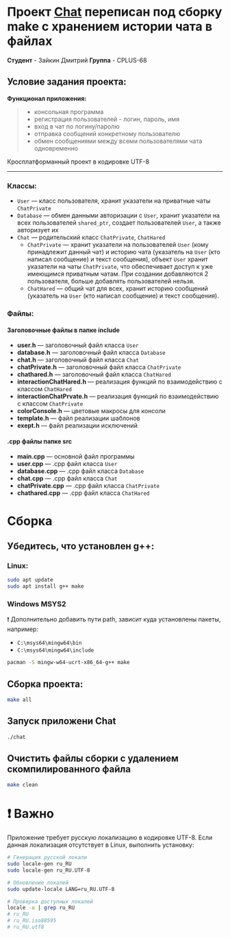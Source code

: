 # Проект [Chat](https://github.com/DmitryVic/Chat-HW-Project) переписан под сборку make с хранением истории чата в файлах

**Студент** - Зайкин Дмитрий
**Группа** - CPLUS-68



## Условие задания проекта:

**Функционал приложения:**
> - консольная программа
> - регистрация пользователей - логин, пароль, имя
> - вход в чат по логину/паролю
> - отправка сообщений конкретному пользователю
> - обмен сообщениями между всеми пользователями чата одновременно


Кросплатформанный проект в кодировке UTF-8

---

### Классы:
- `User` — класс пользователя, хранит указатели на приватные чаты `ChatPrivate` 
- `Database` — обмен данными авторизации с `User`, хранит указатели на всех пользователей `shared_ptr`, создает пользователей `User`, а также авторизует их 
- `Chat` — родительский класс `ChatPrivate`, `ChatHared` 
	- `ChatPrivate` — хранит указатели на пользователей `User` (кому принадлежит данный чат) и историю чата (указатель на `User` (кто написал сообщение) и текст сообщения), объект `User` хранит указатели на чаты `ChatPrivate`, что обеспечивает доступ к уже имеющимся приватным чатам. При создании добавляются 2 пользователя, больше добавлять пользователей нельзя. 
	- `ChatHared` — общий чат для всех, хранит историю сообщений (указатель на `User` (кто написал сообщение) и текст сообщения).

### Файлы:

#### Заголовочные файлы в папке include

- **user.h** — заголовочный файл класса `User`
- **database.h** — заголовочный файл класса `Database`
- **chat.h** — заголовочный файл класса `Chat`
- **chatPrivate.h** — заголовочный файл класса `ChatPrivate`
- **chathared.h** — заголовочный файл класса `ChatHared`
- **interactionChatHared.h** — реализация функций по взаимодействию с классом `ChatHared`
- **interactionChatPrvate.h** — реализация функций по взаимодействию с классом `ChatPrivate`
- **colorConsole.h** — цветовые макросы для консоли
- **template.h** — файл реализации шаблонов
- **exept.h** — файл реализации исключений

#### .cpp файлы папке src

- **main.cpp** — основной файл программы
- **user.cpp** — .cpp файл класса `User`
- **database.cpp** — .cpp файл класса `Database`
- **chat.cpp** — .cpp файл класса `Chat`
- **chatPrivate.cpp** — .cpp файл класса `ChatPrivate`
- **chathared.cpp** — .cpp файл класса `ChatHared`

# Сборка

## Убедитесь, что установлен g++:

### Linux:
```bash
sudo apt update
sudo apt install g++ make
```
### Windows MSYS2 
❗ Дополнительно добавить пути path, зависит куда установлены пакеты, например:
- `C:\msys64\mingw64\bin`
- `C:\msys64\mingw64\include`
```bash
pacman -S mingw-w64-ucrt-x86_64-g++ make
```

## Сборка проекта:
```bash
make all
```

## Запуск приложени Chat
```bash
./chat
```

## Очистить файлы сборки с удалением скомпилированного файла
```bash
make clean
```

# ❗ Важно

Приложение требует русскую локализацию в кодировке UTF-8. Если данная локализация отсутствует в Linux,  выполнить установку:
```bash
# Генерация русской локали
sudo locale-gen ru_RU
sudo locale-gen ru_RU.UTF-8

# Обновление локалей
sudo update-locale LANG=ru_RU.UTF-8

# Проверка доступных локалей
locale -a | grep ru_RU
# ru_RU
# ru_RU.iso88595
# ru_RU.utf8
```